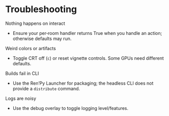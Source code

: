 # Troubleshooting

Nothing happens on interact
- Ensure your per‑room handler returns True when you handle an action; otherwise defaults may run.

Weird colors or artifacts
- Toggle CRT off (`c`) or reset vignette controls. Some GPUs need different defaults.

Builds fail in CLI
- Use the Ren’Py Launcher for packaging; the headless CLI does not provide a `distribute` command.

Logs are noisy
- Use the debug overlay to toggle logging level/features.

